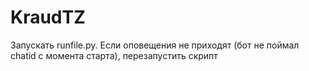 # KraudTZ

Запускать runfile.py. 
Если оповещения не приходят (бот не поймал chatid с момента старта), перезапустить скрипт 
